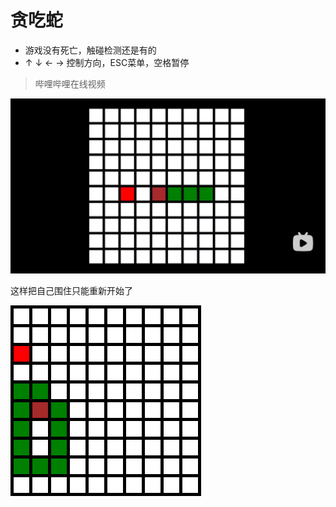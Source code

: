 # 贪吃蛇

* 游戏没有死亡，触碰检测还是有的
* ↑ ↓ ← → 控制方向，ESC菜单，空格暂停

> 哔哩哔哩在线视频

[![img.png](md_data/img.png)](https://www.bilibili.com/video/BV16c411x7hp/)

这样把自己围住只能重新开始了

![img1.png](md_data/img1.png)